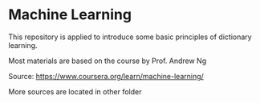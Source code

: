 # Machine Learning

This repository is applied to introduce some basic principles of dictionary learning.  

Most materials are based on the course by Prof. Andrew Ng

Source: <https://www.coursera.org/learn/machine-learning/>

More sources are located in other folder
